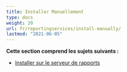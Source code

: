 ```yaml
---
title: Installer Manuellement
type: docs
weight: 20
url: fr/reportingservices/install-manually/
lastmod: "2021-06-05"
---
```


**Cette section comprend les sujets suivants :**

- [Installer sur le serveur de rapports](/pdf/reportingservices/install-to-report-server/)